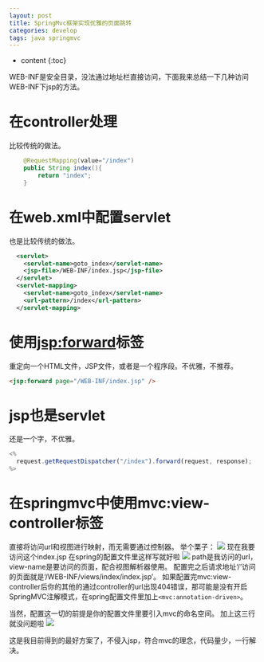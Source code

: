 ```yaml
---
layout: post
title: SpringMvc框架实现优雅的页面跳转
categories: develop
tags: java springmvc
---
```


* content
{:toc}

WEB-INF是安全目录，没法通过地址栏直接访问，下面我来总结一下几种访问WEB-INF下jsp的方法。

# 在controller处理

比较传统的做法。

```java
    @RequestMapping(value="/index")
    public String index(){
        return "index";
    }
```




# 在web.xml中配置servlet

也是比较传统的做法。

```xml
  <servlet>
    <servlet-name>goto_index</servlet-name>
    <jsp-file>/WEB-INF/index.jsp</jsp-file>
  </servlet>
  <servlet-mapping>
    <servlet-name>goto_index</servlet-name>
    <url-pattern>/index</url-pattern>
  </servlet-mapping>
```

# 使用<jsp:forward>标签

重定向一个HTML文件，JSP文件，或者是一个程序段。不优雅，不推荐。

```html
<jsp:forward page="/WEB-INF/index.jsp" />
```

# jsp也是servlet

还是一个字，不优雅。

```javascript
<%
  request.getRequestDispatcher("/index").forward(request, response);
%>
```

# 在springmvc中使用mvc:view-controller标签

直接将访问url和视图进行映射，而无需要通过控制器。
举个栗子：
![](http://tva2.sinaimg.com/large/7bb8bd97gy1fu6nsjyottj207t0c6gmn.jpg)
现在我要访问这个index.jsp
在spring的配置文件里这样写就好啦
![](http://tva2.sinaimg.com/large/7bb8bd97gy1fu6nsk0t3gj20i705k75r.jpg)
path是我访问的url，view-name是要访问的页面，配合视图解析器使用。
配置完之后请求地址‘/’访问的页面就是‘/WEB-INF/views/index/index.jsp’。
如果配置完mvc:view-controller后你的其他的通过controller的url出现404错误，那可能是没有开启SpringMVC注解模式，在spring配置文件里加上`<mvc:annotation-driven>`。

当然，配置这一切的前提是你的配置文件里要引入mvc的命名空间。
加上这三行就没问题啦
![](http://tva2.sinaimg.com/large/7bb8bd97gy1fu6nsk3xk9j20pq079wjk.jpg)

这是我目前得到的最好方案了，不侵入jsp，符合mvc的理念，代码量少，一行解决。
